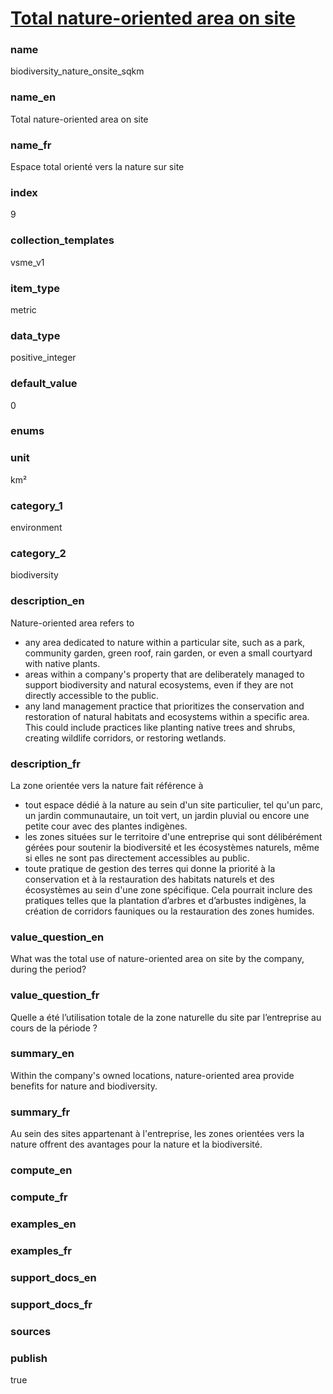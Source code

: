 
# [Total nature-oriented area on site](#biodiversity_nature_onsite_sqkm)

### name

biodiversity_nature_onsite_sqkm

### name_en

Total nature-oriented area on site

### name_fr

Espace total orienté vers la nature sur site

### index

9

### collection_templates

vsme_v1

### item_type

metric

### data_type

positive_integer

### default_value

0

### enums



### unit

km²

### category_1

environment

### category_2

biodiversity

### description_en

Nature-oriented area refers to
- any area dedicated to nature within a particular site, such as a park, community garden, green
roof, rain garden, or even a small courtyard with native plants.
- areas within a company's property that are deliberately managed to support biodiversity and
natural ecosystems, even if they are not directly accessible to the public.
- any land management practice that prioritizes the conservation and restoration of natural habitats
and ecosystems within a specific area. This could include practices like planting native trees and
shrubs, creating wildlife corridors, or restoring wetlands.

### description_fr

La zone orientée vers la nature fait référence à
- tout espace dédié à la nature au sein d'un site particulier, tel qu'un parc, un jardin
communautaire, un toit vert, un jardin pluvial ou encore une petite cour avec des plantes indigènes.
- les zones situées sur le territoire d'une entreprise qui sont délibérément gérées pour soutenir
la biodiversité et les écosystèmes naturels, même si elles ne sont pas directement accessibles au
public.
- toute pratique de gestion des terres qui donne la priorité à la conservation et à la restauration
des habitats naturels et des écosystèmes au sein d'une zone spécifique. Cela pourrait inclure des
pratiques telles que la plantation d’arbres et d’arbustes indigènes, la création de corridors
fauniques ou la restauration des zones humides.

### value_question_en

What was the total use of nature-oriented area on site by the company, during the period?

### value_question_fr

Quelle a été l’utilisation totale de la zone naturelle du site par l’entreprise au cours de
la période ?

### summary_en

Within the company's owned locations, nature-oriented area provide benefits for nature and
biodiversity.

### summary_fr

Au sein des sites appartenant à l'entreprise, les zones orientées vers la nature offrent des
avantages pour la nature et la biodiversité.

### compute_en



### compute_fr



### examples_en



### examples_fr



### support_docs_en



### support_docs_fr



### sources



### publish

true
